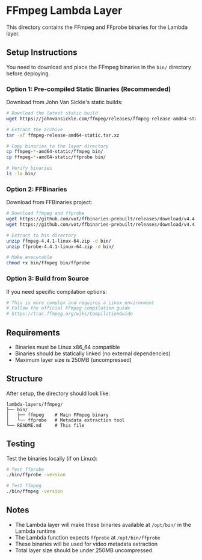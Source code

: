 # FFmpeg Lambda Layer

This directory contains the FFmpeg and FFprobe binaries for the Lambda layer.

## Setup Instructions

You need to download and place the FFmpeg binaries in the `bin/` directory before deploying.

### Option 1: Pre-compiled Static Binaries (Recommended)

Download from John Van Sickle's static builds:

```bash
# Download the latest static build
wget https://johnvansickle.com/ffmpeg/releases/ffmpeg-release-amd64-static.tar.xz

# Extract the archive
tar -xf ffmpeg-release-amd64-static.tar.xz

# Copy binaries to the layer directory
cp ffmpeg-*-amd64-static/ffmpeg bin/
cp ffmpeg-*-amd64-static/ffprobe bin/

# Verify binaries
ls -la bin/
```

### Option 2: FFBinaries

Download from FFBinaries project:

```bash
# Download ffmpeg and ffprobe
wget https://github.com/vot/ffbinaries-prebuilt/releases/download/v4.4.1/ffmpeg-4.4.1-linux-64.zip
wget https://github.com/vot/ffbinaries-prebuilt/releases/download/v4.4.1/ffprobe-4.4.1-linux-64.zip

# Extract to bin directory
unzip ffmpeg-4.4.1-linux-64.zip -d bin/
unzip ffprobe-4.4.1-linux-64.zip -d bin/

# Make executable
chmod +x bin/ffmpeg bin/ffprobe
```

### Option 3: Build from Source

If you need specific compilation options:

```bash
# This is more complex and requires a Linux environment
# Follow the official FFmpeg compilation guide
# https://trac.ffmpeg.org/wiki/CompilationGuide
```

## Requirements

- Binaries must be Linux x86_64 compatible
- Binaries should be statically linked (no external dependencies)
- Maximum layer size is 250MB (uncompressed)

## Structure

After setup, the directory should look like:

```
lambda-layers/ffmpeg/
├── bin/
│   ├── ffmpeg    # Main FFmpeg binary
│   └── ffprobe   # Metadata extraction tool
└── README.md     # This file
```

## Testing

Test the binaries locally (if on Linux):

```bash
# Test ffprobe
./bin/ffprobe -version

# Test ffmpeg
./bin/ffmpeg -version
```

## Notes

- The Lambda layer will make these binaries available at `/opt/bin/` in the Lambda runtime
- The Lambda function expects `ffprobe` at `/opt/bin/ffprobe`
- These binaries will be used for video metadata extraction
- Total layer size should be under 250MB uncompressed 